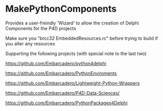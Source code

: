 ﻿# MakePythonComponents

Provides a user-freindly 'Wizard' to allow the creation of Delphi Components for the P4D projects

Make sure you "brcc32 EmbeddedResources.rc" before trying to build if you alter any resources

Supporting the following projects (with special note to the last two)

https://github.com/Embarcadero/python4delphi

https://github.com/Embarcadero/PythonEnviroments

https://github.com/Embarcadero/Lightweight-Python-Wrappers

https://github.com/Embarcadero/P4D-Data-Sciences/

https://github.com/Embarcadero/PythonPackages4Delphi
